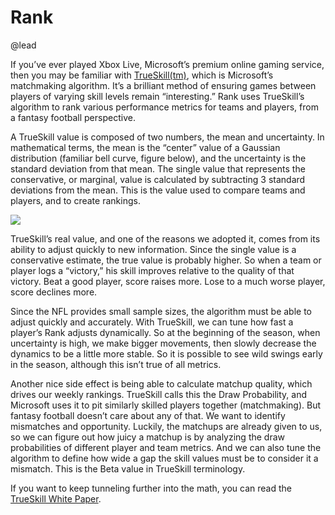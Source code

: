# Rank
@lead 

If you’ve ever played Xbox Live, Microsoft’s premium online gaming service, then you may be familiar with <a href="https://www.microsoft.com/en-us/research/project/trueskill-ranking-system/">TrueSkill(tm)</a>, which is Microsoft’s matchmaking algorithm. It’s a brilliant method of ensuring games between players of varying skill levels remain “interesting.” Rank  uses TrueSkill’s algorithm to rank various performance metrics for teams and players, from a fantasy football perspective.

A TrueSkill value is composed of two numbers, the mean and uncertainty. In mathematical terms, the mean is the “center” value of a Gaussian distribution (familiar bell curve, figure below), and the uncertainty is the standard deviation from that mean. The single value that represents the conservative, or marginal, value is calculated by subtracting 3 standard deviations from the mean. This is the value used to compare teams and players, and to create rankings.

<img src="img/gaussians.svg" class="img-fluid img-rising" />

TrueSkill’s real value, and one of the reasons we adopted it, comes from its ability to adjust quickly to new information. Since the single value is a conservative estimate, the true value is probably higher. So when a team or player logs a “victory,” his skill improves relative to the quality of that victory. Beat a good player, score raises more. Lose to a much worse player, score declines more.

Since the NFL provides small sample sizes, the algorithm must be able to adjust quickly and accurately. With TrueSkill, we can tune how fast a player’s Rank adjusts dynamically. So at the beginning of the season, when uncertainty is high, we make bigger movements, then slowly decrease the dynamics to be a little more stable. So it is possible to see wild swings early in the season, although this isn’t true of all metrics.

Another nice side effect is being able to calculate matchup quality, which drives our weekly rankings. TrueSkill calls this the Draw Probability, and Microsoft uses it to pit similarly skilled players together (matchmaking). But fantasy football doesn’t care about any of that. We want to identify mismatches and opportunity. Luckily, the matchups are already given to us, so we can figure out how juicy a matchup is by analyzing the draw probabilities of different player and team metrics. And we can also tune the algorithm to define how wide a gap the skill values must be to consider it a mismatch. This is the Beta value in TrueSkill terminology.

If you want to keep tunneling further into the math, you can read the <a href="https://papers.nips.cc/paper/3079-trueskilltm-a-bayesian-skill-rating-system.pdf">TrueSkill White Paper</a>.
